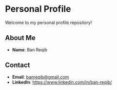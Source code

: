 # Personal Profile

Welcome to my personal profile repository!

## About Me
- **Name**: Ban Reqib
  
## Contact
- **Email**: banreqib@gmail.com
- **LinkedIn**: https://www.linkedin.com/in/ban-reqib/
